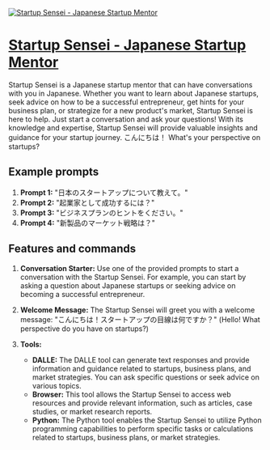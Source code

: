 [![Startup Sensei - Japanese Startup Mentor](https://files.oaiusercontent.com/file-QCkCbpFC0X2rSzIPwUU9yHI3?se=2123-10-16T04%3A01%3A10Z&sp=r&sv=2021-08-06&sr=b&rscc=max-age%3D31536000%2C%20immutable&rscd=attachment%3B%20filename%3Dec739d55-6479-4787-889b-3c4a28dc8b7d.png&sig=oG1kYLqtv8eX2aR0/GrWUMIUxrdkcnjFTBAqDwd4D10%3D)](https://chat.openai.com/g/g-vQL564UOW-startup-sensei-japanese-startup-mentor)

# [Startup Sensei - Japanese Startup Mentor](https://chat.openai.com/g/g-vQL564UOW-startup-sensei-japanese-startup-mentor)

Startup Sensei is a Japanese startup mentor that can have conversations with you in Japanese. Whether you want to learn about Japanese startups, seek advice on how to be a successful entrepreneur, get hints for your business plan, or strategize for a new product's market, Startup Sensei is here to help. Just start a conversation and ask your questions! With its knowledge and expertise, Startup Sensei will provide valuable insights and guidance for your startup journey. こんにちは！ What's your perspective on startups?

## Example prompts

1. **Prompt 1:** "日本のスタートアップについて教えて。"
2. **Prompt 2:** "起業家として成功するには？"
3. **Prompt 3:** "ビジネスプランのヒントをください。"
4. **Prompt 4:** "新製品のマーケット戦略は？"

## Features and commands

1. **Conversation Starter:** Use one of the provided prompts to start a conversation with the Startup Sensei. For example, you can start by asking a question about Japanese startups or seeking advice on becoming a successful entrepreneur.

2. **Welcome Message:** The Startup Sensei will greet you with a welcome message: "こんにちは！スタートアップの目線は何ですか？" (Hello! What perspective do you have on startups?)

3. **Tools:**
   - **DALLE:** The DALLE tool can generate text responses and provide information and guidance related to startups, business plans, and market strategies. You can ask specific questions or seek advice on various topics.
   - **Browser:** This tool allows the Startup Sensei to access web resources and provide relevant information, such as articles, case studies, or market research reports.
   - **Python:** The Python tool enables the Startup Sensei to utilize Python programming capabilities to perform specific tasks or calculations related to startups, business plans, or market strategies.